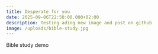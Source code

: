 ```yaml
---
title: Desperate for you
date: 2025-09-06T22:50:00.000+02:00
description: Testing ading new image and post on github
image: /uploads/bible-study.jpg
---
```

Bible study demo
